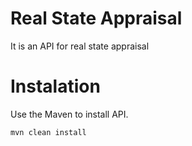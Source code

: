 # Real State Appraisal

It is an API for real state appraisal

#  Instalation 

Use the Maven to install API.

```bash
mvn clean install
```

